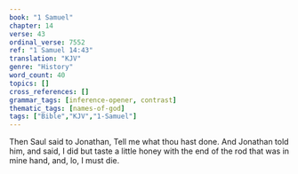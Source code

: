 ```yaml
---
book: "1 Samuel"
chapter: 14
verse: 43
ordinal_verse: 7552
ref: "1 Samuel 14:43"
translation: "KJV"
genre: "History"
word_count: 40
topics: []
cross_references: []
grammar_tags: [inference-opener, contrast]
thematic_tags: [names-of-god]
tags: ["Bible","KJV","1-Samuel"]
---
```

Then Saul said to Jonathan, Tell me what thou hast done. And Jonathan told him, and said, I did but taste a little honey with the end of the rod that was in mine hand, and, lo, I must die.
